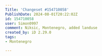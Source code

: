 ```yaml
---
Title: 'Changeset #154710058'
PublishDate: 2024-08-01T20:22:02Z
id: 154710058
user: Simon0997
comment: Niksic, Montenegro, added landuse
created_by: iD 2.29.0
tags:
- Montenegro

---
```


